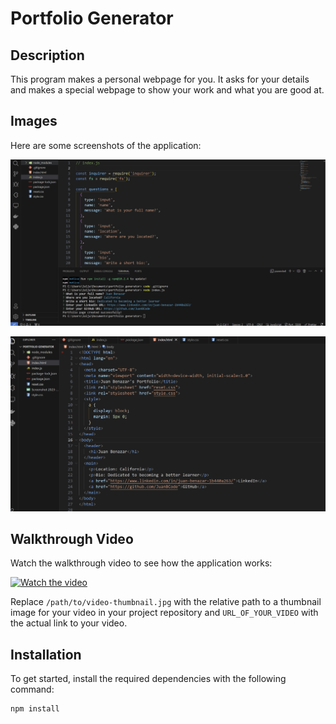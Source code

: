 # Portfolio Generator

## Description

This program makes a personal webpage for you. It asks for your details and makes a special webpage to show your work and what you are good at.

## Images

Here are some screenshots of the application:

![Screenshot 1](2.2.png)

![Screenshot 2](2.3.png)

## Walkthrough Video

Watch the walkthrough video to see how the application works:

[![Watch the video](/path/to/video-thumbnail.jpg)](URL_OF_YOUR_VIDEO)

Replace `/path/to/video-thumbnail.jpg` with the relative path to a thumbnail image for your video in your project repository and `URL_OF_YOUR_VIDEO` with the actual link to your video.

## Installation

To get started, install the required dependencies with the following command:

```bash
npm install
